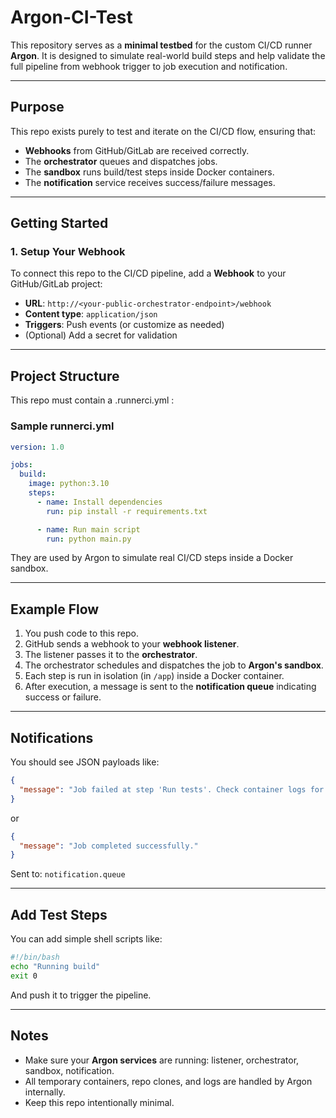 # Argon-CI-Test

This repository serves as a **minimal testbed** for the custom CI/CD runner **Argon**. It is designed to simulate real-world build steps and help validate the full pipeline from webhook trigger to job execution and notification.

---

## Purpose

This repo exists purely to test and iterate on the CI/CD flow, ensuring that:
- **Webhooks** from GitHub/GitLab are received correctly.
- The **orchestrator** queues and dispatches jobs.
- The **sandbox** runs build/test steps inside Docker containers.
- The **notification** service receives success/failure messages.

---

## Getting Started

### 1. Setup Your Webhook

To connect this repo to the CI/CD pipeline, add a **Webhook** to your GitHub/GitLab project:

- **URL**: `http://<your-public-orchestrator-endpoint>/webhook`
- **Content type**: `application/json`
- **Triggers**: Push events (or customize as needed)
- (Optional) Add a secret for validation

---

## Project Structure

This repo must contain a .runnerci.yml :

### Sample runnerci.yml

```yml
version: 1.0

jobs:
  build:
    image: python:3.10
    steps:
      - name: Install dependencies
        run: pip install -r requirements.txt

      - name: Run main script
        run: python main.py
```

They are used by Argon to simulate real CI/CD steps inside a Docker sandbox.

---

## Example Flow

1. You push code to this repo.
2. GitHub sends a webhook to your **webhook listener**.
3. The listener passes it to the **orchestrator**.
4. The orchestrator schedules and dispatches the job to **Argon's sandbox**.
5. Each step is run in isolation (in `/app`) inside a Docker container.
6. After execution, a message is sent to the **notification queue** indicating success or failure.

---

## Notifications

You should see JSON payloads like:

```json
{
  "message": "Job failed at step 'Run tests'. Check container logs for details."
}
````

or

```json
{
  "message": "Job completed successfully."
}
```

Sent to: `notification.queue`

---

## Add Test Steps

You can add simple shell scripts like:

```bash
#!/bin/bash
echo "Running build"
exit 0
```

And push it to trigger the pipeline.

---

## Notes

* Make sure your **Argon services** are running: listener, orchestrator, sandbox, notification.
* All temporary containers, repo clones, and logs are handled by Argon internally.
* Keep this repo intentionally minimal.



